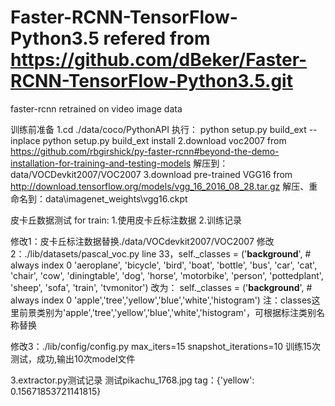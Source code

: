 # Faster-RCNN-TensorFlow-Python3.5 refered from https://github.com/dBeker/Faster-RCNN-TensorFlow-Python3.5.git
faster-rcnn retrained on video image data

训练前准备
1.cd ./data/coco/PythonAPI
执行：
	python setup.py build_ext --inplace
	python setup.py build_ext install
2.download voc2007 from https://github.com/rbgirshick/py-faster-rcnn#beyond-the-demo-installation-for-training-and-testing-models
解压到：data/VOCDevkit2007/VOC2007
3.download pre-trained VGG16 from http://download.tensorflow.org/models/vgg_16_2016_08_28.tar.gz
解压、重命名到：data\imagenet_weights\vgg16.ckpt


皮卡丘数据测试
for train:
1.使用皮卡丘标注数据
2.训练记录

修改1：皮卡丘标注数据替换./data/VOCdevkit2007/VOC2007
修改2：./lib/datasets/pascal_voc.py
line 33，self._classes = ('__background__',  # always index 0
                         'aeroplane', 'bicycle', 'bird', 'boat',
                         'bottle', 'bus', 'car', 'cat', 'chair',
                         'cow', 'diningtable', 'dog', 'horse',
                         'motorbike', 'person', 'pottedplant',
                         'sheep', 'sofa', 'train', 'tvmonitor')
改为：
self._classes = ('__background__',  # always index 0
                         'apple','tree','yellow','blue','white','histogram')
注：classes这里前景类别为'apple','tree','yellow','blue','white','histogram'，可根据标注类别名称替换

修改3：./lib/config/config.py
max_iters=15
snapshot_iterations=10
训练15次测试，成功,输出10次model文件

3.extractor.py测试记录
测试pikachu_1768.jpg
tag：{'yellow': 0.15671853721141815}

